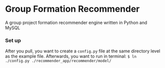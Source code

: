 # Group Formation Recommender
A group project formation recommender engine written in Python and MySQL

### Set up
After you pull, you want to create a `config.py` file at the same directory level as the example file.
Afterwards, you want to run in terminal: `$ ln ./config.py ./recommender_app/recommender/model/`

